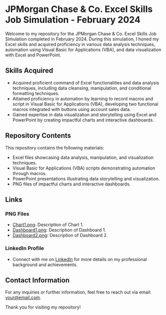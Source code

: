 # JPMorgan Chase & Co. Excel Skills Job Simulation - February 2024

Welcome to my repository for the JPMorgan Chase & Co. Excel Skills Job Simulation completed in February 2024. During this simulation, I honed my Excel skills and acquired proficiency in various data analysis techniques, automation using Visual Basic for Applications (VBA), and data visualization with Excel and PowerPoint.

## Skills Acquired

- Acquired proficient command of Excel functionalities and data analysis techniques, including data cleansing, manipulation, and conditional formatting techniques.
- Attained proficiency in automation by learning to record macros and script in Visual Basic for Applications (VBA), developing two functional macros integrated with buttons using account sales data.
- Gained expertise in data visualization and storytelling using Excel and PowerPoint by creating impactful charts and interactive dashboards.

## Repository Contents

This repository contains the following materials:

- Excel files showcasing data analysis, manipulation, and visualization techniques.
- Visual Basic for Applications (VBA) scripts demonstrating automation through macros.
- PowerPoint presentations illustrating data storytelling and visualization.
- PNG files of impactful charts and interactive dashboards.

## Links

### PNG Files
- [Chart1.png](link_to_chart1.png): Description of Chart 1.
- [Dashboard1.png](link_to_dashboard1.png): Description of Dashboard 1.
- [Dashboard2.png](link_to_dashboard2.png): Description of Dashboard 2.

### LinkedIn Profile
- Connect with me on [LinkedIn](https://www.linkedin.com/in/yourprofile) for more details on my professional background and achievements.

## Contact Information

For any inquiries or further information, feel free to reach out via email: [your@email.com](dastariniprasad7@gmail.com).

Thank you for visiting my repository!
